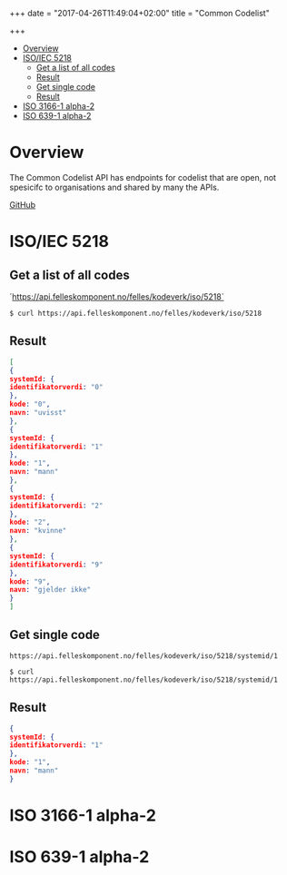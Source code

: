 +++
date = "2017-04-26T11:49:04+02:00"
title = "Common Codelist"

+++

<!-- TOC -->

- [Overview](#overview)
- [ISO/IEC 5218](#isoiec-5218)
    - [Get a list of all codes](#get-a-list-of-all-codes)
    - [Result](#result)
    - [Get single code](#get-single-code)
    - [Result](#result-1)
- [ISO 3166-1 alpha-2](#iso-3166-1-alpha-2)
- [ISO 639-1 alpha-2](#iso-639-1-alpha-2)

<!-- /TOC -->

# Overview
The Common Codelist API has endpoints for codelist that are open, not spesicifc to organisations and shared by many the APIs. 

[GitHub](https://github.com/FINTprosjektet/fint-common-codelist)

# ISO/IEC 5218

## Get a list of all codes
´https://api.felleskomponent.no/felles/kodeverk/iso/5218`

```shell
$ curl https://api.felleskomponent.no/felles/kodeverk/iso/5218
```
## Result
```json
[
{
systemId: {
identifikatorverdi: "0"
},
kode: "0",
navn: "uvisst"
},
{
systemId: {
identifikatorverdi: "1"
},
kode: "1",
navn: "mann"
},
{
systemId: {
identifikatorverdi: "2"
},
kode: "2",
navn: "kvinne"
},
{
systemId: {
identifikatorverdi: "9"
},
kode: "9",
navn: "gjelder ikke"
}
]
```
## Get single code
`https://api.felleskomponent.no/felles/kodeverk/iso/5218/systemid/1`

```shell
$ curl https://api.felleskomponent.no/felles/kodeverk/iso/5218/systemid/1
```

## Result
```json
{
systemId: {
identifikatorverdi: "1"
},
kode: "1",
navn: "mann"
}
```

# ISO 3166-1 alpha-2

# ISO 639-1 alpha-2